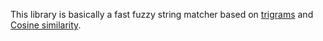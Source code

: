 This library is basically a fast fuzzy string matcher based on [trigrams](http://en.wikipedia.org/wiki/Trigram) and [Cosine similarity](http://en.wikipedia.org/wiki/Cosine_similarity).
